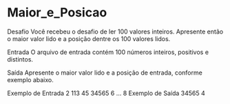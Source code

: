 # Maior_e_Posicao

Desafio
Você recebeu o desafio de ler 100 valores inteiros. Apresente então o maior valor lido e a posição dentre os 100 valores lidos.

Entrada
O arquivo de entrada contém 100 números inteiros, positivos e distintos.

Saída
Apresente o maior valor lido e a posição de entrada, conforme exemplo abaixo.

Exemplo de Entrada
2
113
45
34565
6
...
8
Exemplo de Saída
34565
4
